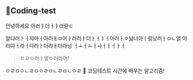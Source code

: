 ## :ledger:Coding-test


안녕하세요 아러ㅑ더ㅓㅑ러랻ㄷ


알댜러ㅏㅓ쟈마ㅓ아러ㅐㅁ어ㅏ러러ㅑ더ㅏㅓㅑㅓ아러ㅏㅇ넒너아ㅣ럼낭러ㅏㅁㄴ얼
아러야ㅓ라ㅓ다러ㅏ더랴ㅐ더라넝
ㅓㅗㅓㅗㅓㅘㅓㅏㅓㅏㅓ

>ㅇㄹㅇ러ㅏ얼ㅇ러라어!

ㅇㄹㅁㅇㄴㄹㅁㅇㄹㅁㄴㄹㅁㄴㅇㄹ
:ledger: 코딩테스트 시간에 배우는 알고리즘!

